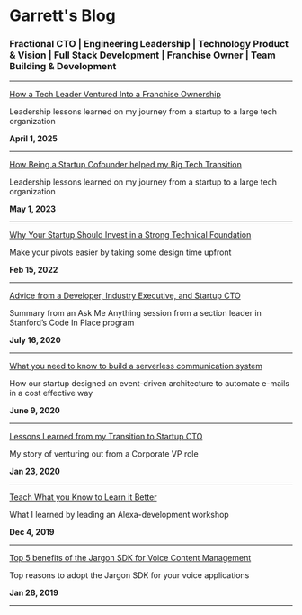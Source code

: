 # Garrett's Blog

### Fractional CTO | Engineering Leadership | Technology Product & Vision | Full Stack Development | Franchise Owner | Team Building & Development

***

[How a Tech Leader Ventured Into a Franchise Ownership](./how-a-tech-leader-ventured-into-a-franchise-ownership)

Leadership lessons learned on my journey from a startup to a large tech organization

**April 1, 2025**


***

[How Being a Startup Cofounder helped my Big Tech Transition](./how-being-a-startup-cofounder-helped-my-big-tech-transition)

Leadership lessons learned on my journey from a startup to a large tech organization

**May 1, 2023**


***


[Why Your Startup Should Invest in a Strong Technical Foundation](./why-your-startup-should-invest-in-a-strong-technical-foundation)

Make your pivots easier by taking some design time upfront

**Feb 15, 2022**

***

[Advice from a Developer, Industry Executive, and Startup CTO](./advice-from-a-developer-industry-executive-and-startup-cto.md)

Summary from an Ask Me Anything session from a section leader in Stanford’s Code In Place program

**July 16, 2020**

***

[What you need to know to build a serverless communication system](./what-you-need-to-know-to-build-a-serverless-communication-system)

How our startup designed an event-driven architecture to automate e-mails in a cost effective way

**June 9, 2020**

***

[Lessons Learned from my Transition to Startup CTO](./lessons-learned-from-my-transition-to-startup-cto)

My story of venturing out from a Corporate VP role

**Jan 23, 2020**

***

[Teach What you Know to Learn it Better](./teach-what-you-know-to-learn-it-better)

What I learned by leading an Alexa-development workshop

**Dec 4, 2019**

***

[Top 5 benefits of the Jargon SDK for Voice Content Management](./top-5-benefits-of-the-jargon-sdk-for-voice-content-management)

Top reasons to adopt the Jargon SDK for your voice applications

**Jan 28, 2019**

***
